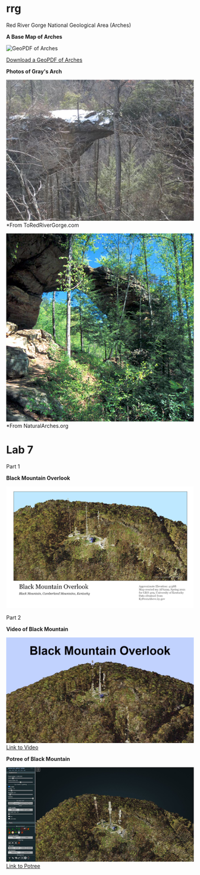 # rrg

Red River Gorge National Geological Area (Arches)

**A Base Map of Arches**

![GeoPDF of Arches](graphics/rrgArches.png)

[Download a GeoPDF of Arches](basemap/rrg.pdf)

**Photos of Gray's Arch**

![Gray's Arch 1](graphics/greys-arch.jpg)
*From ToRedRiverGorge.com

![Gray's Arch 2](graphics/KY-GraysArch.jpg)
*From NaturalArches.org

# Lab 7

Part 1

**Black Mountain Overlook**

![Black Mountain Overlook](graphics/bmoMap.png)

Part 2

**Video of Black Mountain**

![Black Mountain Overlook Screenshot](graphics/bmoScreen.JPG)
[Link to Video](https://youtu.be/J0KL63oRgEU)

**Potree of Black Mountain**

![Potree Screenshot](graphics/potreeScreen.JPG)
[Link to Potree](http://127.0.0.1:5500/BlackMountain/potree/)